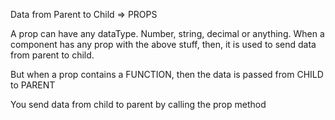 Data from Parent to Child => PROPS

A prop can have any dataType. Number, string, decimal or anything.
When a component has any prop with the above stuff, then, it is used to send data from parent to child.

But when a prop contains a FUNCTION, then the data is passed from CHILD to PARENT

You send data from child to parent by calling the prop method